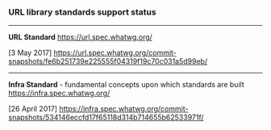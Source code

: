 ### URL library standards support status

---
**URL Standard**
https://url.spec.whatwg.org/

[3 May 2017]
https://url.spec.whatwg.org/commit-snapshots/fe6b251739e225555f04319f19c70c031a5d99eb/

---
**Infra Standard** - fundamental concepts upon which standards are built
https://infra.spec.whatwg.org/

[26 April 2017]
https://infra.spec.whatwg.org/commit-snapshots/534146eccfd17f65118d314b714655b62533971f/
